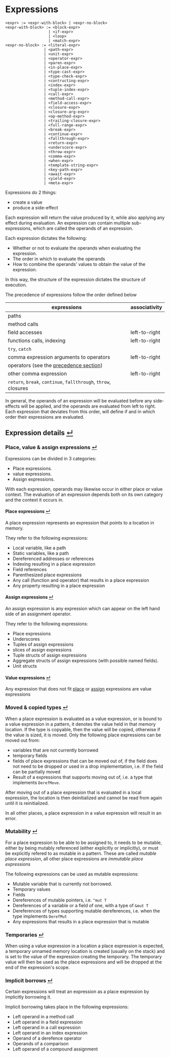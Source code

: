 # Expressions
```
<expr> := <expr-with-block> | <expr-no-block>
<expr-with-block> := <block-expr>
                   | <if-expr>
                   | <loop>
                   | <match-expr>
<expr-no-block> := <literal-expr>
                 | <path-expr>
                 | <unit-expr>
                 | <operator-expr>
                 | <paren-expr>
                 | <in-place-expr>
                 | <type-cast-expr>
                 | <type-check-expr>
                 | <contructing-expr>
                 | <index-expr>
                 | <tuple-index-expr>
                 | <call-expr>
                 | <method-call-expr>
                 | <field-access-expr>
                 | <closure-expr>
                 | <closure-arg-expr>
                 | <op-method-expr>
                 | <trailing-closure-expr>
                 | <full-range-expr>
                 | <break-expr>
                 | <continue-expr>
                 | <fallthrough-expr>
                 | <return-expr>
                 | <underscore-expr>
                 | <throw-expr>
                 | <comma-expr>
                 | <when-expr>
                 | <template-string-expr>
                 | <key-path-expr>
                 | <await-expr>
                 | <yield-expr>
                 | <meta-expr>
```

Expressions do 2 things:
- create a value
- produce a side-effect

Each expression will return the value produced by it, while also applying any effect during evaluation.
An expression can contain multiple sub-expressions, which are called the operands of an expression.

Each expression dictates the following:
- Whether or not to evaluate the operands when evaluating the expression.
- The order in which to evaluate the operands
- How to combine the operands' values to obtain the value of the expression.

In this way, the structure of the expression dictates the structure of execution.

The precedence of expressions follow the order defined below

expressions                                                     | associativity
----------------------------------------------------------------|---------------
paths                                                           |
method calls                                                    |
field accesses                                                  | left-to-right
functions calls, indexing                                       | left-to-right
`try`, `catch`                                                  |
comma expression arguments to operators                         | left-to-right
operators (see the [precedence section])                        |
other comma expression                                          | left-to-right
`return`, `break`, `continue`, `fallthrough`, `throw`, closures |

In general, the operands of an expression will be evaluated before any side-effects will be applied, and the operands are evaluated from left to right.
Each expression that deviates from this order, will define if and in which order their expressions are evaluated.

## Expression details [↵](#9-expressions-)

### Place, value & assign expressions [↵](#91-expression-details-)

Expressions can be divided in 3 categories:
- Place expressions.
- value expressions.
- Assign expressions.

With each expression, operands may likewise occur in either place or value context.
The evaluation of an expression depends both on its own category and the context it occurs in.

#### Place expressions [↵](#place-value--assign-expressions-)

A place expression represents an expression that points to a location in memory.

They refer to the following expressions:
- Local variable, like a path
- Static variables, like a path
- Dereferenced addresses or references
- Indexing resulting in a place expression
- Field references
- Parenthesized place expressions
- Any call (function and operator) that results in a place expression
- Any property resulting in a place expression

#### Assign expressions [↵](#place-value--assign-expressions-)

An assign expression is any expression which can appear on the left hand side of an assignment operator.

They refer to the following expressions:
- Place expressions
- Underscores
- Tuples of assign expressions
- slices of assign expressions
- Tuple structs of assign expressions
- Aggregate structs of assign expressions (with possible named fields).
- Unit structs

#### Value expressions [↵](#place-value--assign-expressions-)

Any expression that does not fit [place] or [assign] expressions are value expressions

### Moved & copied types [↵](#expression-details-)

When a place expression is evaluated as a value expression, or is bound to a value expression in a pattern, it denotes the value held in that memory location.
If the type is copyable, then the value will be copied, otherwise if the value is sized, it is moved.
Only the following place expressions can be moved out from:
- variables that are not currently borrowed
- temporary fields
- fields of place expressions that can be moved out of, if the field does not need to be dropped or used in a drop implementation, i.e. if the field can be partially moved
- Result of a expressions that supports moving out of, i.e. a type that implements `DerefMove`.

After moving out of a place expression that is evaluated in a local expression, the location is then deinitialized and cannot be read from again until it is reinitialized.

In all other places, a place expression in a value expression will result in an error.

### Mutability [↵](#expression-details-)

For a place expression to be able to be assigned to, it needs to be mutable, either by being mutably referenced (either explicitly or implicitly), or must be explicitly refered to as mutable in a pattern.
These are called _mutable place expression_, all other place expressions are _immutable place expressions_

The following expressions can be used as mutable expressions:
- Mutable variable that is currently not borrowed.
- Temporary values
- Fields
- Dereferences of mutable pointers, i.e. `^mut T`
- Dereferences of a variable or a field of one, with a type of `&mut T`
- Dereferences of types supporting mutable dereferences, i.e. when the type implements `DerefMut`
- Any expressions that results in a place expression that is mutable

### Temporaries [↵](#expression-details-)

When using a value expression in a location a place expression is expected, a temporary unnamed memory location is created (usually on the stack) and is set to the value of the expression creating the temporary.
The temporary value will then be used as the place expressions and will be dropped at the end of the expression's scope.

### Implicit borrows [↵](#expression-details-)

Certain expressions will treat an expression as a place expression by implicitly borrowing it.

Implicit borrowing takes place in the following expressions:
- Left operand in a method call
- Left operand in a field expression
- Left operand in a call expression
- Left operand in an index expression
- Operand of a derefence operator
- Operands of a comparison
- Left operand of a compound assignment



[assign]:             #assign-expressions-
[place]:              #place-expressions-
[precedence section]: ./precedences.md